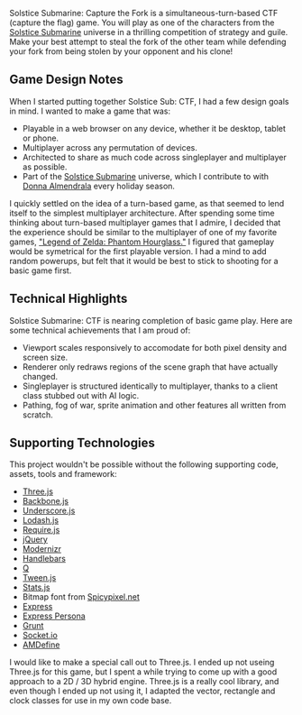 Solstice Submarine: Capture the Fork is a simultaneous-turn-based CTF (capture the flag) game. You will play as one of the characters from the [Solstice Submarine][17] universe in a thrilling competition of strategy and guile. Make your best attempt to steal the fork of the other team while defending your fork from being stolen by your opponent and his clone!

## Game Design Notes

When I started putting together Solstice Sub: CTF, I had a few design goals in mind. I wanted to make a game that was:

  - Playable in a web browser on any device, whether it be desktop, tablet or phone.
  - Multiplayer across any permutation of devices.
  - Architected to share as much code across singleplayer and multiplayer as possible.
  - Part of the [Solstice Submarine][17] universe, which I contribute to with [Donna Almendrala][19] every holiday season.

I quickly settled on the idea of a turn-based game, as that seemed to lend itself to the simplest multiplayer architecture. After spending some time thinking about turn-based multiplayer games that I admire, I decided that the experience should be similar to the multiplayer of one of my favorite games, ["Legend of Zelda: Phantom Hourglass."][18] I figured that gameplay would be symetrical for the first playable version. I had a mind to add random powerups, but felt that it would be best to stick to shooting for a basic game first.

## Technical Highlights

Solstice Submarine: CTF is nearing completion of basic game play. Here are some technical achievements that I am proud of:

  - Viewport scales responsively to accomodate for both pixel density and screen size.
  - Renderer only redraws regions of the scene graph that have actually changed.
  - Singleplayer is structured identically to multiplayer, thanks to a client class stubbed out with AI logic.
  - Pathing, fog of war, sprite animation and other features all written from scratch.

## Supporting Technologies

This project wouldn't be possible without the following supporting code, assets, tools and framework:

  - [Three.js][0]
  - [Backbone.js][1]
  - [Underscore.js][2]
  - [Lodash.js][3]
  - [Require.js][4]
  - [jQuery][5]
  - [Modernizr][6]
  - [Handlebars][7]
  - [Q][8]
  - [Tween.js][9]
  - [Stats.js][10]
  - Bitmap font from [Spicypixel.net][11]
  - [Express][12]
  - [Express Persona][13]
  - [Grunt][14]
  - [Socket.io][15]
  - [AMDefine][16]

I would like to make a special call out to Three.js. I ended up not useing Three.js for this game, but I spent a while trying to come up with a good approach to a 2D / 3D hybrid engine. Three.js is a really cool library, and even though I ended up not using it, I adapted the vector, rectangle and clock classes for use in my own code base.

[0]: http://mrdoob.github.com/three.js/
[1]: http://documentcloud.github.com/backbone/
[2]: http://documentcloud.github.com/underscore/
[3]: http://lodash.com/
[4]: http://requirejs.org/
[5]: http://jquery.com/
[6]: http://modernizr.com/
[7]: http://handlebarsjs.com/
[8]: http://documentup.com/kriskowal/q/
[9]: https://github.com/sole/tween.js/
[10]: https://github.com/mrdoob/stats.js
[11]: http://www.spicypixel.net/2008/01/16/fontpack-royalty-free-bitmap-fonts/ "Spicypixel.net Free Bitmap Fonts"
[12]: http://expressjs.com/
[13]: https://github.com/jbuck/express-persona
[14]: http://gruntjs.com/
[15]: http://socket.io/
[16]: https://github.com/jrburke/amdefine 
[17]: http://solsticesub.com/
[18]: http://en.wikipedia.org/wiki/Phantom_Hourglass#Gameplay
[19]: http://donnaalmendrala.name/
